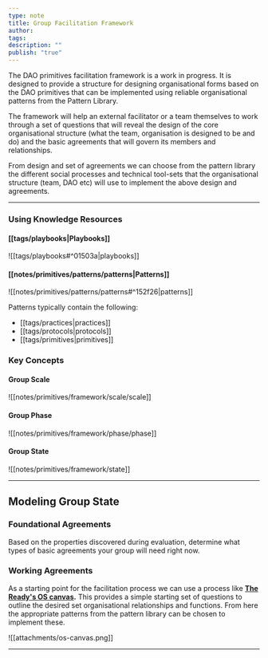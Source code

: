 ```yaml
---
type: note
title: Group Facilitation Framework
author: 
tags: 
description: ""
publish: "true"
---
```


The DAO primitives facilitation framework is a work in progress. It is designed to provide a structure for designing organisational forms based on the DAO primitives that can be implemented using reliable organisational patterns from the Pattern Library.

The framework will help an external facilitator or a team themselves to work through a set of questions that will reveal the design of the core organisational structure (what the team, organisation is designed to be and do) and the basic agreements that will govern its members and relationships.

From design and set of agreements we can choose from the pattern library the different social processes and technical tool-sets that the organisational structure (team, DAO etc) will use to implement the above design and agreements.

---

### Using Knowledge Resources

#### [[tags/playbooks|Playbooks]]

![[tags/playbooks#^01503a|playbooks]]

#### [[notes/primitives/patterns/patterns|Patterns]]

![[notes/primitives/patterns/patterns#^152f26|patterns]]

Patterns typically contain the following:

- [[tags/practices|practices]]
- [[tags/protocols|protocols]]
- [[tags/primitives|primitives]]

### Key Concepts

#### Group Scale

![[notes/primitives/framework/scale/scale]]

#### Group Phase

![[notes/primitives/framework/phase/phase]]

#### Group State

![[notes/primitives/framework/state]]

---

## Modeling Group State

### Foundational Agreements

Based on the properties discovered during evaluation, determine what types of basic agreements your group will need right now.

### Working Agreements

As a starting point for the facilitation process we can use a process like **[The Ready's OS canvas](https://www.theready.com/os-canvas).** This provides a simple starting set of questions to outline the desired set organisational relationships and functions. From here the appropriate patterns from the pattern library can be chosen to implement these.

![[attachments/os-canvas.png]]

---

